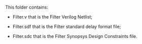 This folder contains:

- Filter.v that is the Filter Verilog Netlist;

- Filter.sdf that is the Filter standard delay format file;

- Filter.sdc that is the Filter Synopsys Design Constraints file.